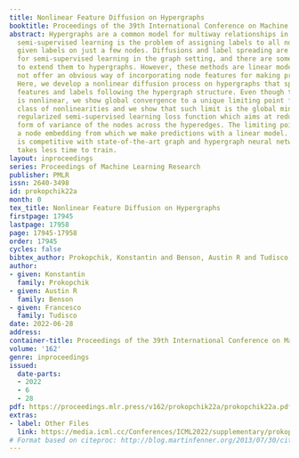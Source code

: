```yaml
---
title: Nonlinear Feature Diffusion on Hypergraphs
booktitle: Proceedings of the 39th International Conference on Machine Learning
abstract: Hypergraphs are a common model for multiway relationships in data, and hypergraph
  semi-supervised learning is the problem of assigning labels to all nodes in a hypergraph,
  given labels on just a few nodes. Diffusions and label spreading are classical techniques
  for semi-supervised learning in the graph setting, and there are some standard ways
  to extend them to hypergraphs. However, these methods are linear models, and do
  not offer an obvious way of incorporating node features for making predictions.
  Here, we develop a nonlinear diffusion process on hypergraphs that spreads both
  features and labels following the hypergraph structure. Even though the process
  is nonlinear, we show global convergence to a unique limiting point for a broad
  class of nonlinearities and we show that such limit is the global minimum of a new
  regularized semi-supervised learning loss function which aims at reducing a generalized
  form of variance of the nodes across the hyperedges. The limiting point serves as
  a node embedding from which we make predictions with a linear model. Our approach
  is competitive with state-of-the-art graph and hypergraph neural networks, and also
  takes less time to train.
layout: inproceedings
series: Proceedings of Machine Learning Research
publisher: PMLR
issn: 2640-3498
id: prokopchik22a
month: 0
tex_title: Nonlinear Feature Diffusion on Hypergraphs
firstpage: 17945
lastpage: 17958
page: 17945-17958
order: 17945
cycles: false
bibtex_author: Prokopchik, Konstantin and Benson, Austin R and Tudisco, Francesco
author:
- given: Konstantin
  family: Prokopchik
- given: Austin R
  family: Benson
- given: Francesco
  family: Tudisco
date: 2022-06-28
address:
container-title: Proceedings of the 39th International Conference on Machine Learning
volume: '162'
genre: inproceedings
issued:
  date-parts:
  - 2022
  - 6
  - 28
pdf: https://proceedings.mlr.press/v162/prokopchik22a/prokopchik22a.pdf
extras:
- label: Other Files
  link: https://media.icml.cc/Conferences/ICML2022/supplementary/prokopchik22a-supp.zip
# Format based on citeproc: http://blog.martinfenner.org/2013/07/30/citeproc-yaml-for-bibliographies/
---
```

